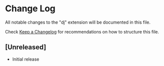 # Change Log

All notable changes to the "dj" extension will be documented in this file.

Check [Keep a Changelog](http://keepachangelog.com/) for recommendations on how to structure this file.

## [Unreleased]

- Initial release
